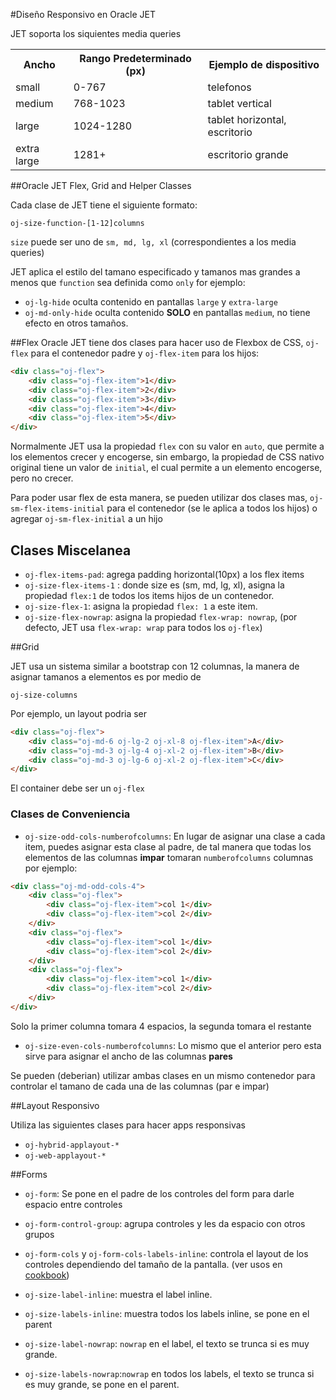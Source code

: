 #Diseño Responsivo en Oracle JET

JET soporta los siquientes media queries
 
<table>
	<tr>
		<th>Ancho</th>
		<th>Rango Predeterminado (px)</th>
		<th>Ejemplo de dispositivo</th>
	</tr>
	<tr>
		<td>small</td>
		<td>0-767</td>
		<td>telefonos</td>
	</tr>
	<tr>
		<td>medium</td>
		<td>768-1023</td>
		<td>tablet vertical</td>
	</tr>
	<tr>
		<td>large</td>
		<td>1024-1280</td>
		<td>tablet horizontal, escritorio</td>
	</tr>
	<tr>
		<td>extra large</td>
		<td>1281+</td>
		<td>escritorio grande</td>
	</tr>
</table>

##Oracle JET Flex, Grid and Helper Classes

Cada clase de JET tiene el siguiente formato:

`oj-size-function-[1-12]columns``size` puede ser uno de `sm, md, lg, xl` (correspondientes a los media queries)

JET aplica el estilo del tamano especificado y tamanos mas grandes a menos que `function` sea definida como `only` for ejemplo:

- `oj-lg-hide` oculta contenido en pantallas `large` y `extra-large`
- `oj-md-only-hide` oculta contenido **SOLO** en pantallas `medium`, no tiene efecto en otros tamaños.

##Flex 
Oracle JET tiene dos clases para hacer uso de Flexbox de CSS, `oj-flex` para el contenedor padre y `oj-flex-item` para los hijos:

```html
<div class="oj-flex">
    <div class="oj-flex-item">1</div>
    <div class="oj-flex-item">2</div>
    <div class="oj-flex-item">3</div>
    <div class="oj-flex-item">4</div>
    <div class="oj-flex-item">5</div>
</div>
```

Normalmente JET usa la propiedad `flex` con su valor en `auto`, que permite a los elementos crecer y encogerse, sin embargo, la propiedad de CSS nativo original tiene un valor de `initial`, el cual permite a un elemento encogerse, pero no crecer.

Para poder usar flex de esta manera, se pueden utilizar dos clases mas, `oj-sm-flex-items-initial` para el contenedor (se le aplica a todos los hijos) o agregar `oj-sm-flex-initial` a un hijo
## Clases Miscelanea 

- `oj-flex-items-pad`: agrega padding horizontal(10px) a los flex items
-  `oj-size-flex-items-1` : donde size es (sm, md, lg, xl), asigna la propiedad `flex:1` de todos los items hijos de un contenedor.
-  `oj-size-flex-1`: asigna la propiedad `flex: 1` a este item.
-  `oj-size-flex-nowrap`: asigna la propiedad `flex-wrap: nowrap`, (por defecto, JET usa `flex-wrap: wrap` para todos los `oj-flex`)

##Grid

JET usa un sistema similar a bootstrap con 12 columnas, la manera de asignar tamanos a elementos es por medio de 

`oj-size-columns`

Por ejemplo, un layout podria ser

```html
<div class="oj-flex">	<div class="oj-md-6 oj-lg-2 oj-xl-8 oj-flex-item">A</div>
	<div class="oj-md-3 oj-lg-4 oj-xl-2 oj-flex-item">B</div>
	<div class="oj-md-3 oj-lg-6 oj-xl-2 oj-flex-item">C</div></div>
```
El container debe ser un `oj-flex`

### Clases de Conveniencia

- `oj-size-odd-cols-numberofcolumns`: En lugar de asignar una clase a cada item, puedes asignar esta clase al padre, de tal manera que todas los elementos de las columnas **impar** tomaran `numberofcolumns` columnas por ejemplo:

```html
<div class="oj-md-odd-cols-4">
    <div class="oj-flex">
        <div class="oj-flex-item">col 1</div>
        <div class="oj-flex-item">col 2</div>
    </div>
    <div class="oj-flex">
        <div class="oj-flex-item">col 1</div>
        <div class="oj-flex-item">col 2</div>
    </div>
    <div class="oj-flex">
        <div class="oj-flex-item">col 1</div>
        <div class="oj-flex-item">col 2</div>
    </div>
</div>
```
Solo la primer columna tomara 4 espacios, la segunda tomara el restante

- `oj-size-even-cols-numberofcolumns`: Lo mismo que el anterior pero esta sirve para asignar el ancho de las columnas **pares**

Se pueden (deberian) utilizar ambas clases en un mismo contenedor para controlar el tamano de cada una de las columnas (par e impar)

##Layout Responsivo

Utiliza las siguientes clases para hacer apps responsivas

- `oj-hybrid-applayout-*`
- `oj-web-applayout-*`

##Forms

- `oj-form`: Se pone en el padre de los controles del form para darle espacio entre controles

- `oj-form-control-group`: agrupa controles y les da espacio con otros grupos

- `oj-form-cols` y `oj-form-cols-labels-inline`: controla el layout de los controles dependiendo del tamaño de la pantalla. (ver usos en [cookbook](http://www.oracle.com/webfolder/technetwork/jet/jetCookbook.html?component=forms&demo=formvertical))

- `oj-size-label-inline`: muestra el label inline.

- `oj-size-labels-inline`: muestra todos los labels inline, se pone en el parent

- `oj-size-label-nowrap`: `nowrap` en el label, el texto se trunca si es muy grande.

- `oj-size-labels-nowrap`:`nowrap` en todos los labels, el texto se trunca si es muy grande, se pone en el parent.